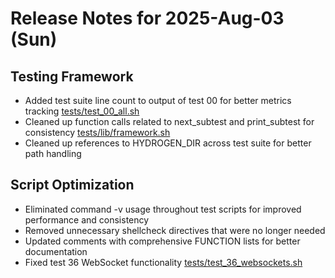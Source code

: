 # Release Notes for 2025-Aug-03 (Sun)

## Testing Framework

- Added test suite line count to output of test 00 for better metrics tracking [tests/test_00_all.sh](../../../tests/test_00_all.sh)
- Cleaned up function calls related to next_subtest and print_subtest for consistency [tests/lib/framework.sh](../../../tests/lib/framework.sh)
- Cleaned up references to HYDROGEN_DIR across test suite for better path handling

## Script Optimization

- Eliminated command -v usage throughout test scripts for improved performance and consistency
- Removed unnecessary shellcheck directives that were no longer needed
- Updated comments with comprehensive FUNCTION lists for better documentation
- Fixed test 36 WebSocket functionality [tests/test_36_websockets.sh](../../../tests/test_36_websockets.sh)